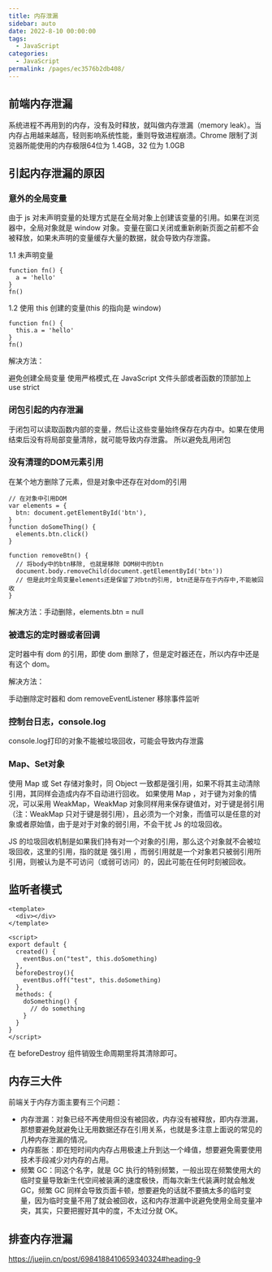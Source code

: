 ```yaml
---
title: 内存泄漏
sidebar: auto
date: 2022-8-10 00:00:00
tags: 
  - JavaScript
categories: 
  - JavaScript
permalink: /pages/ec3576b2db408/
---
```


## 前端内存泄漏
系统进程不再用到的内存，没有及时释放，就叫做内存泄漏（memory leak）。当内存占用越来越高，轻则影响系统性能，重则导致进程崩溃。Chrome 限制了浏览器所能使用的内存极限64位为 1.4GB，32 位为 1.0GB

## 引起内存泄漏的原因

### 意外的全局变量
由于 js 对未声明变量的处理方式是在全局对象上创建该变量的引用。如果在浏览器中，全局对象就是 window 对象。变量在窗口关闭或重新刷新页面之前都不会被释放，如果未声明的变量缓存大量的数据，就会导致内存泄露。

1.1 未声明变量
```
function fn() {
  a = 'hello'
}
fn()
```
1.2 使用 this 创建的变量(this 的指向是 window)
```
function fn() {
  this.a = 'hello'
}
fn()
```
解决方法：

避免创建全局变量
使用严格模式,在 JavaScript 文件头部或者函数的顶部加上 use strict

### 闭包引起的内存泄漏

于闭包可以读取函数内部的变量，然后让这些变量始终保存在内存中。如果在使用结束后没有将局部变量清除，就可能导致内存泄露。
所以避免乱用闭包

### 没有清理的DOM元素引用

在某个地方删除了元素，但是对象中还存在对dom的引用
```
// 在对象中引用DOM
var elements = {
  btn: document.getElementById('btn'),
}
function doSomeThing() {
  elements.btn.click()
}

function removeBtn() {
  // 将body中的btn移除, 也就是移除 DOM树中的btn
  document.body.removeChild(document.getElementById('btn'))
  // 但是此时全局变量elements还是保留了对btn的引用, btn还是存在于内存中,不能被回收
}
```
解决方法：手动删除，elements.btn = null

### 被遗忘的定时器或者回调
定时器中有 dom 的引用，即使 dom 删除了，但是定时器还在，所以内存中还是有这个 dom。

解决方法：

手动删除定时器和 dom
removeEventListener 移除事件监听

### 控制台日志，console.log
console.log打印的对象不能被垃圾回收，可能会导致内存泄露

### Map、Set对象
使用 Map 或 Set 存储对象时，同 Object 一致都是强引用，如果不将其主动清除引用，其同样会造成内存不自动进行回收。
如果使用 Map ，对于键为对象的情况，可以采用 WeakMap，WeakMap 对象同样用来保存键值对，对于键是弱引用（注：WeakMap 只对于键是弱引用），且必须为一个对象，而值可以是任意的对象或者原始值，由于是对于对象的弱引用，不会干扰 Js 的垃圾回收。

JS 的垃圾回收机制是如果我们持有对一个对象的引用，那么这个对象就不会被垃圾回收，这里的引用，指的就是 强引用 ，而弱引用就是一个对象若只被弱引用所引用，则被认为是不可访问（或弱可访问）的，因此可能在任何时刻被回收。

## 监听者模式
```
<template>
  <div></div>
</template>

<script>
export default {
  created() {
    eventBus.on("test", this.doSomething)
  },
  beforeDestroy(){
    eventBus.off("test", this.doSomething)
  },
  methods: {
    doSomething() {
      // do something
    }
  }
}
</script>
```
在 beforeDestroy 组件销毁生命周期里将其清除即可。

## 内存三大件
前端关于内存方面主要有三个问题：
- 内存泄漏：对象已经不再使用但没有被回收，内存没有被释放，即内存泄漏，那想要避免就避免让无用数据还存在引用关系，也就是多注意上面说的常见的几种内存泄漏的情况。
- 内存膨胀：即在短时间内内存占用极速上升到达一个峰值，想要避免需要使用技术手段减少对内存的占用。
- 频繁 GC：同这个名字，就是 GC 执行的特别频繁，一般出现在频繁使用大的临时变量导致新生代空间被装满的速度极快，而每次新生代装满时就会触发 GC，频繁 GC 同样会导致页面卡顿，想要避免的话就不要搞太多的临时变量，因为临时变量不用了就会被回收，这和内存泄漏中说避免使用全局变量冲突，其实，只要把握好其中的度，不太过分就 OK。

## 排查内存泄漏
https://juejin.cn/post/6984188410659340324#heading-9
